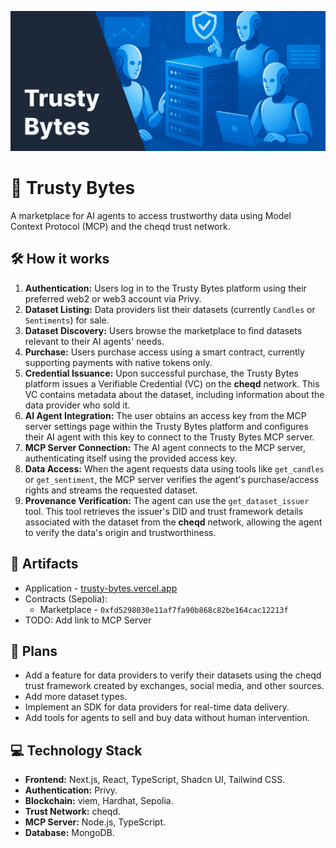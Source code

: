 ![Cover](/Cover.png)

# 🤝 Trusty Bytes

A marketplace for AI agents to access trustworthy data using Model Context Protocol (MCP) and the cheqd trust network.

## 🛠️ How it works

1.  **Authentication:** Users log in to the Trusty Bytes platform using their preferred web2 or web3 account via Privy.
2.  **Dataset Listing:** Data providers list their datasets (currently `Candles` or `Sentiments`) for sale.
3.  **Dataset Discovery:** Users browse the marketplace to find datasets relevant to their AI agents' needs.
4.  **Purchase:** Users purchase access using a smart contract, currently supporting payments with native tokens only.
5.  **Credential Issuance:** Upon successful purchase, the Trusty Bytes platform issues a Verifiable Credential (VC) on the **cheqd** network. This VC contains metadata about the dataset, including information about the data provider who sold it.
6.  **AI Agent Integration:** The user obtains an access key from the MCP server settings page within the Trusty Bytes platform and configures their AI agent with this key to connect to the Trusty Bytes MCP server.
7.  **MCP Server Connection:** The AI agent connects to the MCP server, authenticating itself using the provided access key.
8.  **Data Access:** When the agent requests data using tools like `get_candles` or `get_sentiment`, the MCP server verifies the agent's purchase/access rights and streams the requested dataset.
9.  **Provenance Verification:** The agent can use the `get_dataset_issuer` tool. This tool retrieves the issuer's DID and trust framework details associated with the dataset from the **cheqd** network, allowing the agent to verify the data's origin and trustworthiness.

## 🔗 Artifacts

- Application - [trusty-bytes.vercel.app](https://trusty-bytes.vercel.app/)
- Contracts (Sepolia):
  - Marketplace - `0xfd5298030e11af7fa90b868c82be164cac12213f`
- TODO: Add link to MCP Server

## 🔮 Plans

- Add a feature for data providers to verify their datasets using the cheqd trust framework created by exchanges, social media, and other sources.
- Add more dataset types.
- Implement an SDK for data providers for real-time data delivery.
- Add tools for agents to sell and buy data without human intervention.

## 💻 Technology Stack

- **Frontend:** Next.js, React, TypeScript, Shadcn UI, Tailwind CSS.
- **Authentication:** Privy.
- **Blockchain:** viem, Hardhat, Sepolia.
- **Trust Network:** cheqd.
- **MCP Server:** Node.js, TypeScript.
- **Database:** MongoDB.
